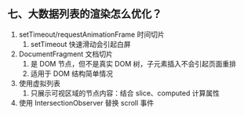 ## 七、大数据列表的渲染怎么优化？

1. setTimeout/requestAnimationFrame 时间切片
   1. setTimeout 快速滑动会引起白屏
2. DocumentFragment 文档切片
   1. 是 DOM 节点，但不是真实 DOM 树，子元素插入不会引起页面重排
   2. 适用于 DOM 结构简单情况
3. 使用虚拟列表
   1. 只展示可视区域的节点内容：结合 slice、computed 计算属性
4. 使用 IntersectionObserver 替换 scroll 事件
